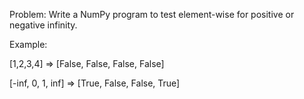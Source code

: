Problem: Write a NumPy program to test element-wise for positive or negative infinity.

Example: 

[1,2,3,4] => [False, False, False, False]

[-inf, 0, 1, inf] => [True, False, False, True]